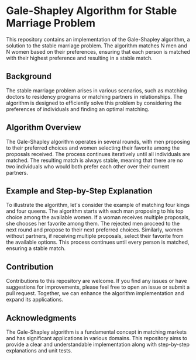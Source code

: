 # Gale-Shapley Algorithm for Stable Marriage Problem

This repository contains an implementation of the Gale-Shapley algorithm, a solution to the stable marriage problem. The algorithm matches N men and N women based on their preferences, ensuring that each person is matched with their highest preference and resulting in a stable match.

## Background

The stable marriage problem arises in various scenarios, such as matching doctors to residency programs or matching partners in relationships. The algorithm is designed to efficiently solve this problem by considering the preferences of individuals and finding an optimal matching.

## Algorithm Overview

The Gale-Shapley algorithm operates in several rounds, with men proposing to their preferred choices and women selecting their favorite among the proposals received. The process continues iteratively until all individuals are matched. The resulting match is always stable, meaning that there are no two individuals who would both prefer each other over their current partners.

## Example and Step-by-Step Explanation

To illustrate the algorithm, let's consider the example of matching four kings and four queens. The algorithm starts with each man proposing to his top choice among the available women. If a woman receives multiple proposals, she chooses her favorite among them. The rejected men proceed to the next round and propose to their next preferred choices. Similarly, women without partners, if receiving multiple proposals, select their favorite from the available options. This process continues until every person is matched, ensuring a stable match.

## Contribution

Contributions to this repository are welcome. If you find any issues or have suggestions for improvements, please feel free to open an issue or submit a pull request. Together, we can enhance the algorithm implementation and expand its applications.

## Acknowledgments

The Gale-Shapley algorithm is a fundamental concept in matching markets and has significant applications in various domains. This repository aims to provide a clear and understandable implementation along with step-by-step explanations and unit tests.
